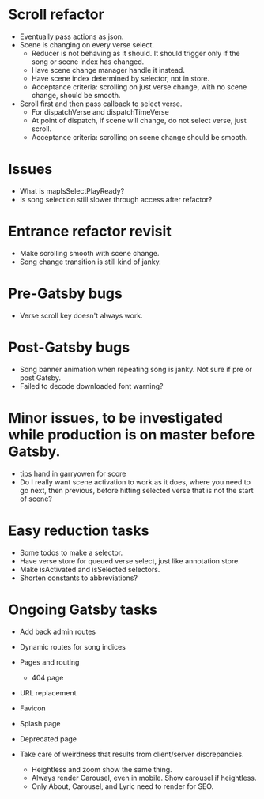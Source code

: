 # Scroll refactor
* Eventually pass actions as json.
* Scene is changing on every verse select.
    * Reducer is not behaving as it should. It should trigger only if the song or scene index has changed.
    * Have scene change manager handle it instead.
    * Have scene index determined by selector, not in store.
    * Acceptance criteria: scrolling on just verse change, with no scene change, should be smooth.
* Scroll first and then pass callback to select verse.
    * For dispatchVerse and dispatchTimeVerse
    * At point of dispatch, if scene will change, do not select verse, just scroll.
    * Acceptance criteria: scrolling on scene change should be smooth.

# Issues
* What is mapIsSelectPlayReady?
* Is song selection still slower through access after refactor?

# Entrance refactor revisit
* Make scrolling smooth with scene change.
* Song change transition is still kind of janky.

# Pre-Gatsby bugs
* Verse scroll key doesn't always work.

# Post-Gatsby bugs
* Song banner animation when repeating song is janky. Not sure if pre or post Gatsby.
* Failed to decode downloaded font warning?

# Minor issues, to be investigated while production is on master before Gatsby.
* tips hand in garryowen for score
* Do I really want scene activation to work as it does, where you need to go next, then previous, before hitting selected verse that is not the start of scene?

# Easy reduction tasks
* Some todos to make a selector.
* Have verse store for queued verse select, just like annotation store.
* Make isActivated and isSelected selectors.
* Shorten constants to abbreviations?

# Ongoing Gatsby tasks
* Add back admin routes
* Dynamic routes for song indices
* Pages and routing
    * 404 page
* URL replacement

* Favicon
* Splash page
* Deprecated page
* Take care of weirdness that results from client/server discrepancies.
    * Heightless and zoom show the same thing.
    * Always render Carousel, even in mobile. Show carousel if heightless.
    * Only About, Carousel, and Lyric need to render for SEO.
